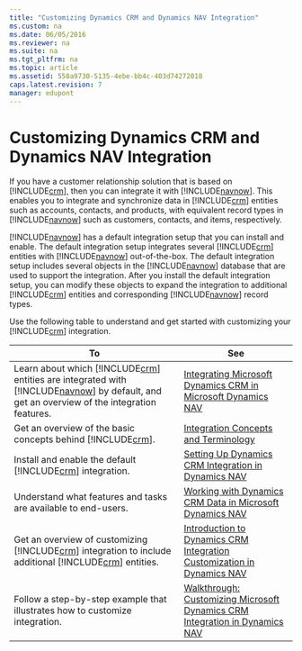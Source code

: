 ```yaml
---
title: "Customizing Dynamics CRM and Dynamics NAV Integration"
ms.custom: na
ms.date: 06/05/2016
ms.reviewer: na
ms.suite: na
ms.tgt_pltfrm: na
ms.topic: article
ms.assetid: 558a9730-5135-4ebe-bb4c-403d74272018
caps.latest.revision: 7
manager: edupont
---
```

# Customizing Dynamics CRM and Dynamics NAV Integration
If you have a customer relationship solution that is based on [!INCLUDE[crm](includes/crm_md.md)], then you can integrate it with [!INCLUDE[navnow](includes/navnow_md.md)]. This enables you to integrate and synchronize data in [!INCLUDE[crm](includes/crm_md.md)] entities such as accounts, contacts, and products, with equivalent record types in [!INCLUDE[navnow](includes/navnow_md.md)] such as customers, contacts, and items, respectively.  
  
 [!INCLUDE[navnow](includes/navnow_md.md)] has a default integration setup that you can install and enable. The default integration setup integrates several [!INCLUDE[crm](includes/crm_md.md)] entities with [!INCLUDE[navnow](includes/navnow_md.md)] out\-of\-the\-box. The default integration setup includes several objects in the [!INCLUDE[navnow](includes/navnow_md.md)] database that are used to support the integration. After you install the default integration setup, you can modify these objects to expand the integration to additional [!INCLUDE[crm](includes/crm_md.md)] entities and corresponding [!INCLUDE[navnow](includes/navnow_md.md)] record types.  
  
 Use the following table to understand and get started with customizing your [!INCLUDE[crm](includes/crm_md.md)] integration.  
  
|**To**|**See**|  
|------------|-------------|  
|Learn about which [!INCLUDE[crm](includes/crm_md.md)] entities are integrated with [!INCLUDE[navnow](includes/navnow_md.md)] by default, and get an overview of the integration features.|[Integrating Microsoft Dynamics CRM in Microsoft Dynamics NAV](../Topic/Integrating%20Microsoft%20Dynamics%20CRM%20in%20Microsoft%20Dynamics%20NAV.md)|  
|Get an overview of the basic concepts behind [!INCLUDE[crm](includes/crm_md.md)].|[Integration Concepts and Terminology](../Topic/Integration%20Concepts%20and%20Terminology.md)|  
|Install and enable the default [!INCLUDE[crm](includes/crm_md.md)] integration.|[Setting Up Dynamics CRM Integration in Dynamics NAV](../Topic/Setting%20Up%20Dynamics%20CRM%20Integration%20in%20Dynamics%20NAV.md)|  
|Understand what features and tasks are available to end\-users.|[Working with Dynamics CRM Data in Microsoft Dynamics NAV](../Topic/Working%20with%20Dynamics%20CRM%20Data%20in%20Microsoft%20Dynamics%20NAV.md)|  
|Get an overview of customizing [!INCLUDE[crm](includes/crm_md.md)] integration to include additional [!INCLUDE[crm](includes/crm_md.md)] entities.|[Introduction to Dynamics CRM Integration Customization in Dynamics NAV](Introduction-to-Dynamics-CRM-Integration-Customization-in-Dynamics-NAV.md)|  
|Follow a step\-by\-step example that illustrates how to customize integration.|[Walkthrough: Customizing Microsoft Dynamics CRM Integration in Dynamics NAV](../Topic/Walkthrough:%20Customizing%20Microsoft%20Dynamics%20CRM%20Integration%20in%20Dynamics%20NAV.md)|